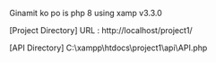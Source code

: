 Ginamit ko po is php 8 using xamp v3.3.0

[Project Directory]
URL : http://localhost/project1/

[API Directory]
C:\xampp\htdocs\project1\api\API.php
